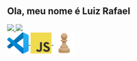 ## Ola, meu nome é Luiz Rafael

<div>
  <a href="https://github.com/dev-ortex">
  <img height="180em" src="https://github-readme-stats.vercel.app/api?username=dev-ortex&show_icons=true&theme=dark"/>
  <img height="180em" src="https://github-readme-stats.vercel.app/api/top-langs/?username=dev-ortex&layout=compact&theme=dark"/>
</div>

<div>
  <img align="center" alt="Ortex_VS" height=50 width="50" src="https://github.com/devicons/devicon/blob/master/icons/vscode/vscode-original.svg">
  <img align="center" alt="Ortex_JS" height=50 width="50" src="https://raw.githubusercontent.com/devicons/devicon/master/icons/javascript/javascript-original.svg">
  <img align="center" alt="Ortex_JS" height=50 width="50" src="https://github.com/dev-ortex/dev-ortex/blob/main/icon-pawn.png">
</div> 

##

<div>
  
</div>
